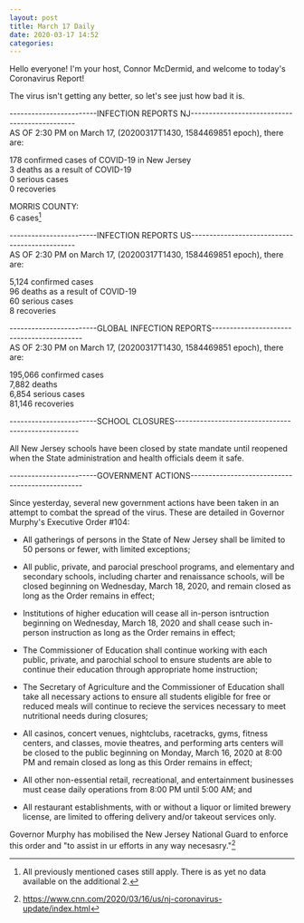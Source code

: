 ```yaml
---
layout: post
title: March 17 Daily
date: 2020-03-17 14:52
categories:
---
```


Hello everyone! I'm your host, Connor McDermid, and welcome to today's Coronavirus Report!  

The virus isn't getting any better, so let's see just how bad it is.  

------------------------INFECTION REPORTS NJ----------------------------------------------  
AS OF 2:30 PM on March 17, (20200317T1430, 1584469851 epoch), there are:  

178 confirmed cases of COVID-19 in New Jersey  
3 deaths as a result of COVID-19  
0 serious cases  
0 recoveries  

MORRIS COUNTY:  
6 cases[^1]  

------------------------INFECTION REPORTS US----------------------------------------------  
AS OF 2:30 PM on March 17, (20200317T1430, 1584469851 epoch), there are:  
  
5,124 confirmed cases  
96 deaths as a result of COVID-19  
60 serious cases  
8 recoveries  

------------------------GLOBAL INFECTION REPORTS------------------------------------------  
AS OF 2:30 PM on March 17, (20200317T1430, 1584469851 epoch), there are:  

195,066 confirmed cases  
7,882 deaths  
6,854 serious cases  
81,146 recoveries  

------------------------SCHOOL CLOSURES---------------------------------------------------  

All New Jersey schools have been closed by state mandate until reopened when the State administration
and health officials deem it safe.

------------------------GOVERNMENT ACTIONS------------------------------------------------  

Since yesterday, several new government actions have been taken in an attempt to combat the spread
of the virus. These are detailed in Governor Murphy's Executive Order #104:  

* All gatherings of persons in the State of New Jersey shall be limited to 50 persons or fewer, 
with limited exceptions;  

* All public, private, and parocial preschool programs, and elementary and secondary schools, including
charter and renaissance schools, will be closed beginning on Wednesday, March 18, 2020, and remain closed as long as
the Order remains in effect;  

* Institutions of higher education will cease all in-person isntruction beginning on Wednesday, March 18, 2020 and shall cease such in-person
instruction as long as the Order remains in effect;  

* The Commissioner of Education shall continue working with each public, private, and parochial school to ensure students are able to continue their education through appropriate home instruction;  

* The Secretary of Agriculture and the Commissioner of Education shall take all necessary actions to ensure all students eligible for free or reduced meals will continue to recieve the services necessary to meet nutritional needs during closures;  

* All casinos, concert venues, nightclubs, racetracks, gyms, fitness centers, and classes, movie theatres, and performing arts centers will be closed to the public beginning on Monday, March 16, 2020 at 8:00 PM and remain closed as long as this Order remains in effect;  

* All other non-essential retail, recreational, and entertainment businesses must cease daily operations from 8:00 PM until 5:00 AM; and  

* All restaurant establishments, with or without a liquor or limited brewery license, are limited to offering delivery and/or takeout services only.  

Governor Murphy has mobilised the New Jersey National Guard to enforce this order and "to assist in ur efforts in any way necesasry."[^2]

[^1]: All previously mentioned cases still apply. There is as yet no data available on the additional 2.  
[^2]: https://www.cnn.com/2020/03/16/us/nj-coronavirus-update/index.html
